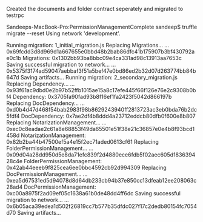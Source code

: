 Created the documents and folder contract seperately and  migrated to testrpc


Sandeeps-MacBook-Pro:PermissionManagementComplete sandeep$ truffle migrate --reset
Using network 'development'.

Running migration: 1_initial_migration.js
  Replacing Migrations...
  ... 0x69fcdd3d8d969d1a667655e0bbd48b2bab86dfc41b175907b3bf430792ae0c1b
  Migrations: 0x1302bb93ba8bbc09e4ca331ad98c13913aa7653c
Saving successful migration to network...
  ... 0x5375f3174ad59047aebbaf3f51a5bef47e0bd86ed2b32d07d263774bb84b647d
Saving artifacts...
Running migration: 2_secondary_migration.js
  Replacing Dependency...
  ... 0x93f61ac9dbd0e2b97b52ffb1015ae15a8c17efe445f66f126e76e2c9308b0bf4
  Dependency: 0x3705fa90fad93b8f16ef1fa2423f5042d866197b
  Replacing DocDependency...
  ... 0xd0b4d47d468f54bab2983f98b8629243940ff2813723ac3eb0bda76b2dc5fdf4
  DocDependency: 0x7ae2df4b8ddd4a23712eddcb80dfb0f600e8b807
  Replacing NotarizationManagement...
  ... 0xec0c8eadae2c61a8e68853f49da65501e51f38e21c36857e0e4b8f93bcd1458d
  NotarizationManagement: 0x82b2ba44b47500ef5a4e15f2ec71aded0613cf61
  Replacing FolderPermissionManagement...
  ... 0x09d04a28dd950d5e8da71efc839f2d4880ece6fdb5f02aec605d183639428c4e
  FolderPermissionManagement: 0x42ab44eeeb9f825cea6ee0bbc4592cb92d994309
  Replacing DocPermissionManagement...
  ... 0xea5d67531ed5d94078d8d64db233cb94b37e850cc13dfeab12ee208063c28ad4
  DocPermissionManagement: 0xc00a8975f2ad09ef05c1638a61b0de48dd4ff6dc
Saving successful migration to network...
  ... 0x6b05aca39edea1d502f26819cc7b577b35dfdc027f17c2dedb80154fc7054d70
Saving artifacts...